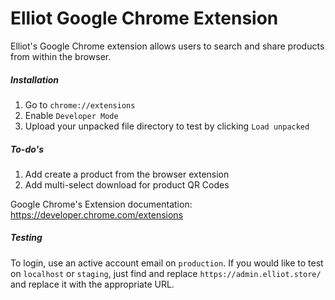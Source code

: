 # Elliot Google Chrome Extension
Elliot's Google Chrome extension allows users to search and share products from within the browser.

##### Installation

1. Go to `chrome://extensions`
2. Enable `Developer Mode`
3. Upload your unpacked file directory to test by clicking `Load unpacked`

##### To-do's

1. Add create a product from the browser extension
2. Add multi-select download for product QR Codes

Google Chrome's Extension documentation: https://developer.chrome.com/extensions

##### Testing

To login, use an active account email on `production`. If you would like to test on `localhost` or `staging`, just find and replace `https://admin.elliot.store/` and replace it with the appropriate URL.

